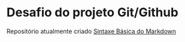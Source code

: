 # Desafio do projeto Git/Github
Repositório atualmente criado
[Sintaxe Básica do Markdown](https://www.markdownguide.org/basic-syntax/)
